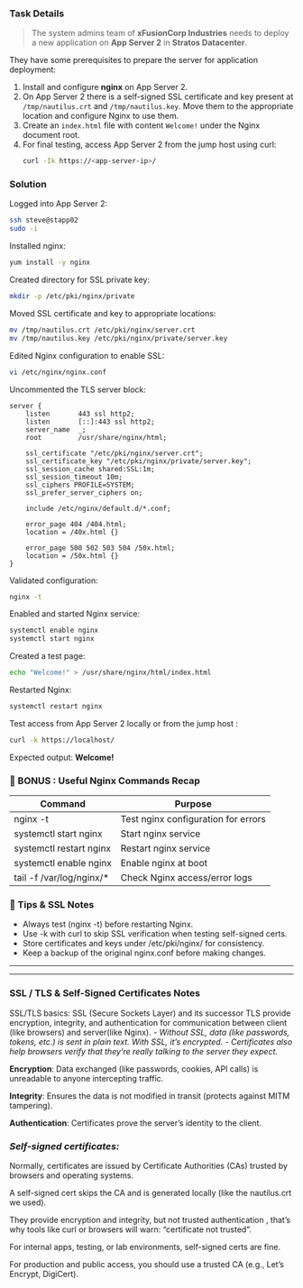 
### Task Details  
>The system admins team of **xFusionCorp Industries** needs to deploy a new application on **App Server 2** in **Stratos Datacenter**.  

They have some prerequisites to prepare the server for application deployment:  

1. Install and configure **nginx** on App Server 2.  
2. On App Server 2 there is a self-signed SSL certificate and key present at `/tmp/nautilus.crt` and `/tmp/nautilus.key`. Move them to the appropriate location and configure Nginx to use them.  
3. Create an `index.html` file with content `Welcome!` under the Nginx document root.  
4. For final testing, access App Server 2 from the jump host using curl:  
   ```bash
   curl -Ik https://<app-server-ip>/ 
   ```

### Solution
Logged into App Server 2:

```bash
ssh steve@stapp02
sudo -i
```
Installed nginx:

```bash
yum install -y nginx
```
Created directory for SSL private key:

```bash
mkdir -p /etc/pki/nginx/private
```
Moved SSL certificate and key to appropriate locations:

```bash
mv /tmp/nautilus.crt /etc/pki/nginx/server.crt
mv /tmp/nautilus.key /etc/pki/nginx/private/server.key
```
Edited Nginx configuration to enable SSL:

```bash
vi /etc/nginx/nginx.conf
```
Uncommented  the TLS server block:

```nginx
server {
    listen       443 ssl http2;
    listen       [::]:443 ssl http2;
    server_name  _;  
    root         /usr/share/nginx/html;

    ssl_certificate "/etc/pki/nginx/server.crt";
    ssl_certificate_key "/etc/pki/nginx/private/server.key";
    ssl_session_cache shared:SSL:1m;
    ssl_session_timeout 10m;
    ssl_ciphers PROFILE=SYSTEM;
    ssl_prefer_server_ciphers on;

    include /etc/nginx/default.d/*.conf;

    error_page 404 /404.html;
    location = /40x.html {}

    error_page 500 502 503 504 /50x.html;
    location = /50x.html {}
}
```
Validated configuration:
```bash
nginx -t
```
Enabled and started Nginx service:

```bash
systemctl enable nginx
systemctl start nginx
```
Created a test page:
```bash
echo "Welcome!" > /usr/share/nginx/html/index.html
```
Restarted Nginx:
```bash
systemctl restart nginx
```
Test access from App Server 2 locally or from the jump host :
```bash
curl -k https://localhost/
```
Expected output:
**Welcome!**



### 🧠 BONUS : Useful Nginx Commands Recap

| Command                  | Purpose                                |
|--------------------------|----------------------------------------|
| nginx -t                 | Test nginx configuration for errors    |
| systemctl start nginx    | Start nginx service                    |
| systemctl restart nginx  | Restart nginx service                  |
| systemctl enable nginx   | Enable nginx at boot                   |
| tail -f /var/log/nginx/* | Check Nginx access/error logs          |

### 🔐 Tips & SSL Notes
* Always test (nginx -t) before restarting Nginx.
* Use -k with curl to skip SSL verification when testing self-signed certs.
* Store certificates and keys under /etc/pki/nginx/ for consistency.
* Keep a backup of the original nginx.conf before making changes.
---
---
###  SSL / TLS & Self-Signed Certificates Notes

SSL/TLS basics: SSL (Secure Sockets Layer) and its successor TLS provide encryption, integrity, and authentication for communication between client (like  browsers) and server(like Nginx).
*-   Without SSL, data (like passwords, tokens, etc.) is sent in plain text. With SSL, it’s encrypted.*
*-   Certificates also help browsers verify that they’re really talking to the server they expect.*

**Encryption**: Data exchanged (like passwords, cookies, API calls) is unreadable to anyone intercepting traffic.

**Integrity**: Ensures the data is not modified in transit (protects against MITM tampering).

**Authentication**: Certificates prove the server’s identity to the client.

### ***Self-signed certificates:***

Normally, certificates are issued by Certificate Authorities (CAs) trusted by browsers and operating systems.

A self-signed cert skips the CA and is generated locally (like the nautilus.crt we used).

They provide encryption and integrity, but not trusted authentication , that’s why tools like curl or browsers will warn: “certificate not trusted”.

For internal apps, testing, or lab environments, self-signed certs are fine.

For production and public access, you should use a trusted CA (e.g., Let’s Encrypt, DigiCert).


